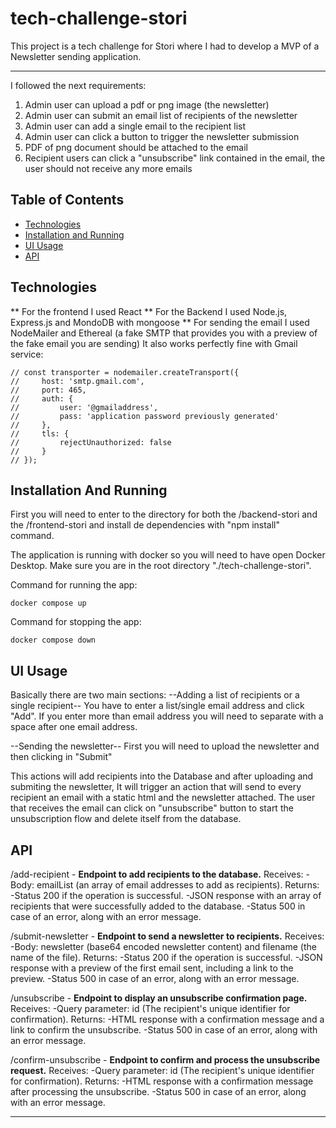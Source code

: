 # tech-challenge-stori

This project is a tech challenge for Stori where I had to develop a MVP of a Newsletter sending application.
***
I followed the next requirements: 

1. Admin user can upload a pdf or png image (the newsletter)
2. Admin user can submit an email list of recipients of the newsletter
3. Admin user can add a single email to the recipient list
4. Admin user can click a button to trigger the newsletter submission
5. PDF of png document should be attached to the email
6. Recipient users can click a "unsubscribe" link contained in the email, the user should not receive
any more emails

## Table of Contents
- [Technologies](#technologies)
- [Installation and Running](#installation)
- [UI Usage](#usage)
- [API](#api)

## Technologies
** For the frontend I used React
** For the Backend I used Node.js, Express.js and MondoDB with mongoose
** For sending the email I used NodeMailer and Ethereal (a fake SMTP that provides you with a preview of the fake email you are sending)
It also works perfectly fine with Gmail service:

    // const transporter = nodemailer.createTransport({
    //     host: 'smtp.gmail.com',
    //     port: 465,
    //     auth: {
    //         user: '@gmailaddress',
    //         pass: 'application password previously generated'
    //     },
    //     tls: {
    //         rejectUnauthorized: false
    //     }
    // });

## Installation And Running

First you will need to enter to the directory for both the /backend-stori and the /frontend-stori and install de dependencies with "npm install" command.

The application is running with docker so you will need to have open Docker Desktop.
Make sure you are in the root directory "./tech-challenge-stori".

Command for running the app:
```
docker compose up
```

Command for stopping the app:
```
docker compose down
```

## UI Usage
Basically there are two main sections:
--Adding a list of recipients or a single recipient--
    You have to enter a list/single email address and click "Add".
    If you enter more than email address you will need to separate with a space after one email address.
    
--Sending the newsletter--
    First you will need to upload the newsletter and then clicking in "Submit"
    
This actions will add recipients into the Database and after uploading and submiting the newsletter, It will trigger an action that will send to every recipient an email with a static html and the newsletter attached.
The user that receives the email can click on "unsubscribe" button to start the unsubscription flow and delete itself from the database.

## API
/add-recipient - **Endpoint to add recipients to the database.**
    Receives:
    -Body: emailList (an array of email addresses to add as recipients).
    Returns:
    -Status 200 if the operation is successful.
    -JSON response with an array of recipients that were successfully added to the database.
    -Status 500 in case of an error, along with an error message.
 
/submit-newsletter - **Endpoint to send a newsletter to recipients.**
    Receives:
    -Body: newsletter (base64 encoded newsletter content) and filename (the name of the file).
    Returns:
    -Status 200 if the operation is successful.
    -JSON response with a preview of the first email sent, including a link to the preview.
    -Status 500 in case of an error, along with an error message.

/unsubscribe - **Endpoint to display an unsubscribe confirmation page.**
    Receives:
    -Query parameter: id (The recipient's unique identifier for confirmation).
    Returns:
    -HTML response with a confirmation message and a link to confirm the unsubscribe.
    -Status 500 in case of an error, along with an error message.

/confirm-unsubscribe - **Endpoint to confirm and process the unsubscribe request.**
    Receives: 
    -Query parameter: id (The recipient's unique identifier for confirmation).
    Returns: 
    -HTML response with a confirmation message after processing the unsubscribe.
    -Status 500 in case of an error, along with an error message.



***
